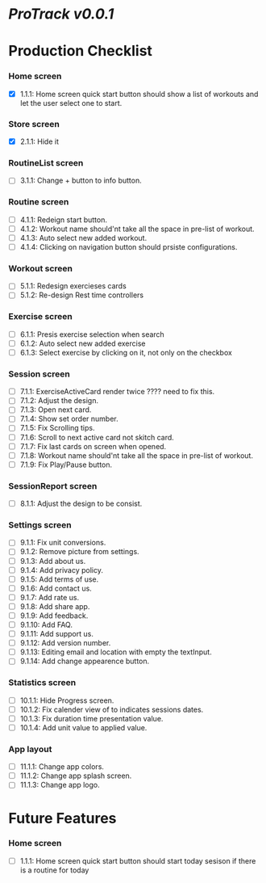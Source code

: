# ***ProTrack v0.0.1***

# Production Checklist
### Home screen 
- [x] 1.1.1: Home screen quick start button should show a list of workouts and let the user select one to start.

### Store screen
- [x] 2.1.1: Hide it

### RoutineList screen
- [ ] 3.1.1: Change + button to info button.

### Routine screen
- [ ] 4.1.1: Redeign start button.
- [ ] 4.1.2: Workout name should'nt take all the space in pre-list of workout.
- [ ] 4.1.3: Auto select new added workout.
- [ ] 4.1.4: Clicking on navigation button should prsiste configurations.

### Workout screen
- [ ] 5.1.1: Redesign exercieses cards
- [ ] 5.1.2: Re-design Rest time controllers

### Exercise screen
- [ ] 6.1.1: Presis exercise selection when search
- [ ] 6.1.2: Auto select new added exercise
- [ ] 6.1.3: Select exercise by clicking on it, not only on the checkbox

### Session screen
- [ ] 7.1.1: ExerciseActiveCard render twice ???? need to fix this.
- [ ] 7.1.2: Adjust the design.
- [ ] 7.1.3: Open next card.
- [ ] 7.1.4: Show set order number.
- [ ] 7.1.5: Fix Scrolling tips.
- [ ] 7.1.6: Scroll to next active card not skitch card.
- [ ] 7.1.7: Fix last cards on screen when opened.
- [ ] 7.1.8: Workout name should'nt take all the space in pre-list of workout.
- [ ] 7.1.9: Fix Play/Pause button.

### SessionReport screen
- [ ] 8.1.1: Adjust the design to be consist.

### Settings screen
- [ ] 9.1.1: Fix unit conversions.
- [ ] 9.1.2: Remove picture from settings.
- [ ] 9.1.3: Add about us.
- [ ] 9.1.4: Add privacy policy.
- [ ] 9.1.5: Add terms of use.
- [ ] 9.1.6: Add contact us.
- [ ] 9.1.7: Add rate us.
- [ ] 9.1.8: Add share app.
- [ ] 9.1.9: Add feedback.
- [ ] 9.1.10: Add FAQ.
- [ ] 9.1.11: Add support us.
- [ ] 9.1.12: Add version number.
- [ ] 9.1.13: Editing email and location with empty the textInput.
- [ ] 9.1.14: Add change appearence button.

### Statistics screen
- [ ] 10.1.1: Hide Progress screen.
- [ ] 10.1.2: Fix calender view of to indicates sessions dates.
- [ ] 10.1.3: Fix duration time presentation value.
- [ ] 10.1.4: Add unit value to applied value.

### App layout
- [ ] 11.1.1: Change app colors.
- [ ] 11.1.2: Change app splash screen.
- [ ] 11.1.3: Change app logo.

# Future Features

### Home screen 
- [ ] 1.1.1: Home screen quick start button should start today sesison if there is a routine for today